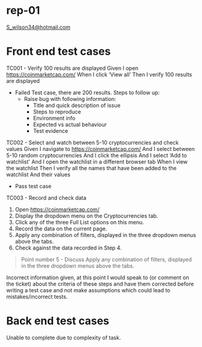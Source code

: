 # rep-01
S_wilson34@hotmail.com

# Front end test cases #

TC001 - Verify 100 results are displayed
Given I open https://coinmarketcap.com/
When I click ‘View all’
Then I verify 100 results are displayed 

- Failed Test case, there are 200 results. 
Steps to follow up:
  - Raise bug with following information:
    * Title and quick description of issue 
    * Steps to reproduce
    * Environment info 
    * Expected vs actual behaviour
    * Test evidence 


TC002 - Select and watch between 5-10 cryptocurrencies and check values
Given I navigate to https://coinmarketcap.com/
  And I select between 5-10 random cryptocurrencies 
  And I click the ellipsis 
  And I select ‘Add to watchlist'
   And I open the watchlist in a different browser tab
When I view the watchlist
Then I verify all the names that have been added to the watchlist 
  And their values
    
  - Pass test case 



TC003 - Record and check data
1. Open https://coinmarketcap.com/
2. Display the dropdown menu on the Cryptocurrencies tab.
3. Click any of the three Full List options on this menu.
4. Record the data on the current page.
5. Apply any combination of filters, displayed in the three dropdown menus above the tabs.
6. Check against the data recorded in Step 4.

> Point number 5 - Discuss
> Apply any combination of filters, displayed in the three dropdown menus above the tabs.

Incorrect information given, at this point I would speak to (or comment on the ticket) about the criteria of these steps and have them corrected before writing a test case and not make assumptions which could lead to mistakes/incorrect tests.


# Back end test cases #

Unable to complete due to complexity of task.


